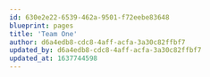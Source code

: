 ```yaml
---
id: 630e2e22-6539-462a-9501-f72eebe83648
blueprint: pages
title: 'Team One'
author: d6a4edb8-cdc8-4aff-acfa-3a30c82ffbf7
updated_by: d6a4edb8-cdc8-4aff-acfa-3a30c82ffbf7
updated_at: 1637744598
---
```

